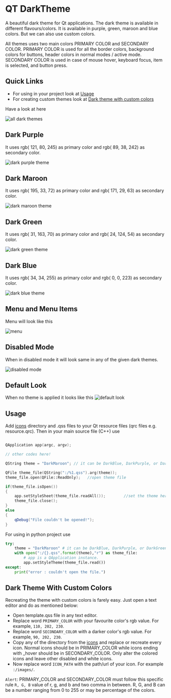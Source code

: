 # QT DarkTheme

A beautiful dark theme for Qt applications. The dark theme is available in different flavours/colors. It is available in purple, green, maroon and blue colors. But we can also use custom colors.

All themes uses two main colors PRIMARY COLOR and SECONDARY COLOR. PRIMARY COLOR is used for all the border colors, background colors for buttons, header colors in normal modes / active mode. SECONDARY COLOR is used in case of mouse hover, keyboard focus, item is selected, and button press.

## Quick Links

- For using in your project look at [Usage](#usage)
- For creating custom themes look at [Dark theme with custom colors](#dark-theme-with-custom-colors)

Have a look at here

![all dark themes](screenshots/all-themes.gif?raw=true "Title")

## Dark Purple

It uses rgb( 121, 80, 245) as primary color and rgb( 89, 38, 242) as secondary color.

![dark purple theme](screenshots/purple.PNG?raw=true "Title")

## Dark Maroon

It uses rgb( 195, 33, 72) as primary color and rgb( 171, 29, 63) as secondary color.

![dark maroon theme](screenshots/maroon.PNG?raw=true "Title")

## Dark Green

It uses rgb( 31, 163, 70) as primary color and rgb( 24, 124, 54) as secondary color.

![dark green theme](screenshots/green.PNG?raw=true "Title")

## Dark Blue

It uses rgb( 34, 34, 255) as primary color and rgb( 0, 0, 223) as secondary color.

![dark blue theme](screenshots/blue.PNG?raw=true "Title")

## Menu and Menu Items

Menu will look like this

![menu](screenshots/menu.png?raw=true "Title")

## Disabled Mode

When in disabled mode it will look same in any of the given dark themes.

![disabled mode](screenshots/disabled-mode.PNG?raw=true "Title")

## Default Look

When no theme is applied it looks like this
![default look](screenshots/default.PNG?raw=true "Title")

## Usage

Add [icons](icons) directory and .qss files to your Qt resource files (qrc files e.g. resource.qrc).
Then in your main source file (C++) use

```cpp

QApplication app(argc, argv);

// other codes here!

QString theme = "DarkMaroon"; // it can be DarkBlue, DarkPurple, or DarkGreen

QFile theme_file(QString(":/%1.qss").arg(theme));
theme_file.open(QFile::ReadOnly);   //open theme file

if(theme_file.isOpen())
{
    app.setStyleSheet(theme_file.readAll());        //set the theme here!
    theme_file.close();
}
else
{
    qDebug("File couldn't be opened!");
}

```

For using in python project use

```python
try:
    theme = "DarkMaroon" # it can be DarkBlue, DarkPurple, or DarkGreen too.
    with open(":/{}.qss".format(theme),"r") as theme_file:
        # app is a QApplication instance.
        app.setStyleTheme(theme_file.read())
except:
    print("error : couldn't open the file.")

```

## Dark Theme With Custom Colors

Recreating the theme with custom colors is farely easy. Just open a text editor and do as mentioned below:

- Open template.qss file in any text editor.
- Replace word `PRIMARY_COLOR` with your favourite color's rgb value. For example, `110, 202, 230`.
- Replace word `SECONDARY_COLOR` with a darker color's rgb value. For example, `90, 202, 230`.
- Copy any of the directory from the [icons](icons) and replace or recreate every icon. Normal icons should be in PRIMARY_COLOR while icons ending with _hover should be in SECONDARY_COLOR. Only alter the colored icons and leave other disabled and white icons.
- Now replace word `ICON_PATH` with the path/url of your icon. For example `:/images/`.

`Alert`: PRIMARY_COLOR and SECONDARY_COLOR must follow this specific rule `R, G, B` value of r, g, and b and two comma in between. R, G, and B can be a number ranging from 0 to 255 or may be percentage of the colors.
